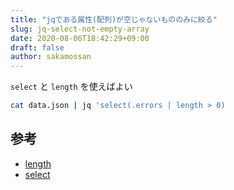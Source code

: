 ```yaml
---
title: "jqである属性(配列)が空じゃないもののみに絞る"
slug: jq-select-not-empty-array
date: 2020-08-06T18:42:29+09:00
draft: false
author: sakamossan
---
```


`select` と `length` を使えばよい

```bash
cat data.json | jq 'select(.errors | length > 0)
```

## 参考

- [length](https://stedolan.github.io/jq/manual/#length)
- [select](https://stedolan.github.io/jq/manual/#select)
